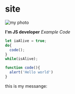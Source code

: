 # site

![my photo](https://i.pinimg.com/originals/85/7b/4e/857b4e8cce8accb357e4afc37361e90c.jpg)

**I'm JS developer**
*Example Code*
```Javascript
let iaAlive = true;
do{
  code();
}
while(isAlive);

function code(){
  alert('Hello world')
}
```

this is my messange: 
